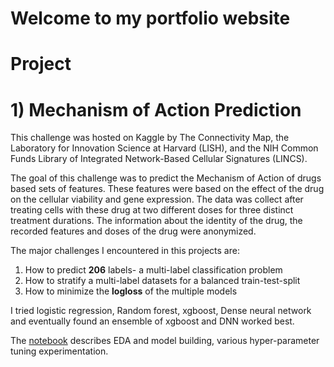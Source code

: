 # Welcome to my portfolio website

# Project

# 1) Mechanism of Action Prediction

This challenge was hosted on Kaggle by The Connectivity Map, the Laboratory for Innovation Science at Harvard (LISH), and the NIH Common Funds Library of Integrated Network-Based Cellular Signatures (LINCS).

The goal of this challenge was to predict the Mechanism of Action of drugs based sets of features. These features were based on the effect of the drug on the cellular viability and gene expression. The data was collect after treating cells with these drug at two different doses for three distinct treatment durations. The information about the identity of the drug, the recorded features and doses of the drug were anonymized.

The major challenges I encountered in this projects are:
1) How to predict **206** labels- a multi-label classification problem
2) How to stratify a multi-label datasets for a balanced train-test-split
3) How to minimize the **logloss** of the multiple models

I tried logistic regression, Random forest, xgboost, Dense neural network and eventually found an ensemble of xgboost and DNN worked best.

The [notebook](https://github.com/pdubey2018/MoA_kaggle/blob/main/notebooks/predicting-mechanism-of-action-of-drugs.ipynb) describes EDA and model building, various hyper-parameter tuning experimentation. 


